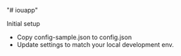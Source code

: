 "# iouapp"

Initial setup
- Copy config-sample.json to config.json
- Update settings to match your local development env.
